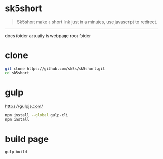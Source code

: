 # sk5short
>Sk5short make a short link just in a minutes, use javascript to redirect.

---
docs folder actually is webpage root folder

# clone
```bash
git clone https://github.com/sk5s/sk5short.git
cd sk5short
```

# gulp
https://gulpjs.com/

```bash
npm install --global gulp-cli
npm install
```

# build page
```bash
gulp build
```


